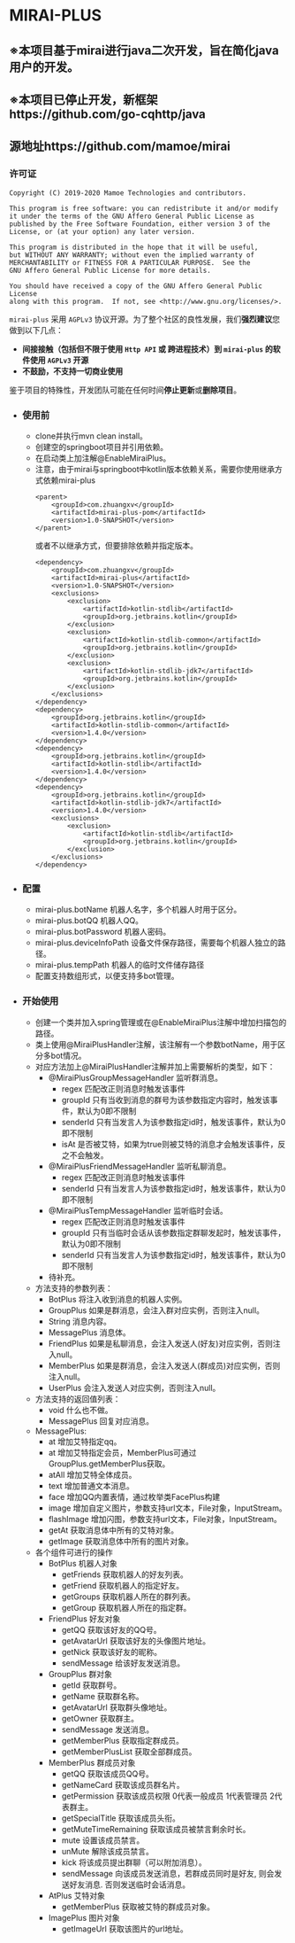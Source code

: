 # MIRAI-PLUS
## ※本项目基于mirai进行java二次开发，旨在简化java用户的开发。
## ※本项目已停止开发，新框架https://github.com/go-cqhttp/java
## 源地址https://github.com/mamoe/mirai
### 许可证

    Copyright (C) 2019-2020 Mamoe Technologies and contributors.

    This program is free software: you can redistribute it and/or modify
    it under the terms of the GNU Affero General Public License as
    published by the Free Software Foundation, either version 3 of the
    License, or (at your option) any later version.

    This program is distributed in the hope that it will be useful,
    but WITHOUT ANY WARRANTY; without even the implied warranty of
    MERCHANTABILITY or FITNESS FOR A PARTICULAR PURPOSE.  See the
    GNU Affero General Public License for more details.

    You should have received a copy of the GNU Affero General Public License
    along with this program.  If not, see <http://www.gnu.org/licenses/>.

`mirai-plus` 采用 `AGPLv3` 协议开源。为了整个社区的良性发展，我们**强烈建议**您做到以下几点：

- **间接接触（包括但不限于使用 `Http API` 或 跨进程技术）到 `mirai-plus` 的软件使用 `AGPLv3` 开源**
- **不鼓励，不支持一切商业使用**

鉴于项目的特殊性，开发团队可能在任何时间**停止更新**或**删除项目**。
* ### 使用前
    * clone并执行mvn clean install。
    * 创建空的springboot项目并引用依赖。
    * 在启动类上加注解@EnableMiraiPlus。
    * 注意，由于mirai与springboot中kotlin版本依赖关系，需要你使用继承方式依赖mirai-plus
        ```
        <parent>
            <groupId>com.zhuangxv</groupId>
            <artifactId>mirai-plus-pom</artifactId>
            <version>1.0-SNAPSHOT</version>
        </parent>
        ```
        或者不以继承方式，但要排除依赖并指定版本。
        ```
        <dependency>
            <groupId>com.zhuangxv</groupId>
            <artifactId>mirai-plus</artifactId>
            <version>1.0-SNAPSHOT</version>
            <exclusions>
                <exclusion>
                    <artifactId>kotlin-stdlib</artifactId>
                    <groupId>org.jetbrains.kotlin</groupId>
                </exclusion>
                <exclusion>
                    <artifactId>kotlin-stdlib-common</artifactId>
                    <groupId>org.jetbrains.kotlin</groupId>
                </exclusion>
                <exclusion>
                    <artifactId>kotlin-stdlib-jdk7</artifactId>
                    <groupId>org.jetbrains.kotlin</groupId>
                </exclusion>
            </exclusions>
        </dependency>
        <dependency>
            <groupId>org.jetbrains.kotlin</groupId>
            <artifactId>kotlin-stdlib-common</artifactId>
            <version>1.4.0</version>
        </dependency>
        <dependency>
            <groupId>org.jetbrains.kotlin</groupId>
            <artifactId>kotlin-stdlib</artifactId>
            <version>1.4.0</version>
        </dependency>
        <dependency>
            <groupId>org.jetbrains.kotlin</groupId>
            <artifactId>kotlin-stdlib-jdk7</artifactId>
            <version>1.4.0</version>
            <exclusions>
                <exclusion>
                    <artifactId>kotlin-stdlib</artifactId>
                    <groupId>org.jetbrains.kotlin</groupId>
                </exclusion>
            </exclusions>
        </dependency>
        ```
* ### 配置
    * mirai-plus.botName 机器人名字，多个机器人时用于区分。
    * mirai-plus.botQQ 机器人QQ。
    * mirai-plus.botPassword 机器人密码。
    * mirai-plus.deviceInfoPath 设备文件保存路径，需要每个机器人独立的路径。
    * mirai-plus.tempPath 机器人的临时文件储存路径
    * 配置支持数组形式，以便支持多bot管理。
* ### 开始使用
    * 创建一个类并加入spring管理或在@EnableMiraiPlus注解中增加扫描包的路径。
    * 类上使用@MiraiPlusHandler注解，该注解有一个参数botName，用于区分多bot情况。
    * 对应方法加上@MiraiPlusHandler注解并加上需要解析的类型，如下：
        * @MiraiPlusGroupMessageHandler 监听群消息。
            * regex 匹配改正则消息时触发该事件
            * groupId 只有当收到消息的群号为该参数指定内容时，触发该事件，默认为0即不限制
            * senderId 只有当发言人为该参数指定id时，触发该事件，默认为0即不限制
            * isAt 是否被艾特，如果为true则被艾特的消息才会触发该事件，反之不会触发。
        * @MiraiPlusFriendMessageHandler 监听私聊消息。
            * regex 匹配改正则消息时触发该事件
            * senderId 只有当发言人为该参数指定id时，触发该事件，默认为0即不限制
        * @MiraiPlusTempMessageHandler 监听临时会话。
            * regex 匹配改正则消息时触发该事件
            * groupId 只有当临时会话从该参数指定群聊发起时，触发该事件，默认为0即不限制
            * senderId 只有当发言人为该参数指定id时，触发该事件，默认为0即不限制
        * 待补充。
    * 方法支持的参数列表：
        * BotPlus 将注入收到消息的机器人实例。
        * GroupPlus 如果是群消息，会注入群对应实例，否则注入null。
        * String 消息内容。
        * MessagePlus 消息体。
        * FriendPlus 如果是私聊消息，会注入发送人(好友)对应实例，否则注入null。
        * MemberPlus 如果是群消息，会注入发送人(群成员)对应实例，否则注入null。
        * UserPlus 会注入发送人对应实例，否则注入null。
    * 方法支持的返回值列表：
        * void 什么也不做。
        * MessagePlus 回复对应消息。
    * MessagePlus:
        * at 增加艾特指定qq。
        * at 增加艾特指定会员，MemberPlus可通过GroupPlus.getMemberPlus获取。
        * atAll 增加艾特全体成员。
        * text 增加普通文本消息。
        * face 增加QQ内置表情，通过枚举类FacePlus构建
        * image 增加自定义图片，参数支持url文本，File对象，InputStream。
        * flashImage 增加闪图，参数支持url文本，File对象，InputStream。
        * getAt 获取消息体中所有的艾特对象。
        * getImage 获取消息体中所有的图片对象。
    * 各个组件可进行的操作
        * BotPlus 机器人对象
            * getFriends 获取机器人的好友列表。
            * getFriend 获取机器人的指定好友。
            * getGroups 获取机器人所在的群列表。
            * getGroup 获取机器人所在的指定群。
        * FriendPlus 好友对象
            * getQQ 获取该好友的QQ号。
            * getAvatarUrl 获取该好友的头像图片地址。
            * getNick 获取该好友的昵称。
            * sendMessage 给该好友发送消息。
        * GroupPlus 群对象
            * getId 获取群号。
            * getName 获取群名称。
            * getAvatarUrl 获取群头像地址。
            * getOwner 获取群主。
            * sendMessage 发送消息。
            * getMemberPlus 获取指定群成员。
            * getMemberPlusList 获取全部群成员。
        * MemberPlus 群成员对象
            * getQQ 获取该成员QQ号。
            * getNameCard 获取该成员群名片。
            * getPermission 获取该成员权限 0代表一般成员 1代表管理员 2代表群主。
            * getSpecialTitle 获取该成员头衔。
            * getMuteTimeRemaining 获取该成员被禁言剩余时长。
            * mute 设置该成员禁言。
            * unMute 解除该成员禁言。
            * kick 将该成员提出群聊（可以附加消息）。
            * sendMessage 向该成员发送消息，若群成员同时是好友, 则会发送好友消息. 否则发送临时会话消息。
        * AtPlus 艾特对象
            * getMemberPlus 获取被艾特的群成员对象。
        * ImagePlus 图片对象
            * getImageUrl 获取该图片的url地址。
